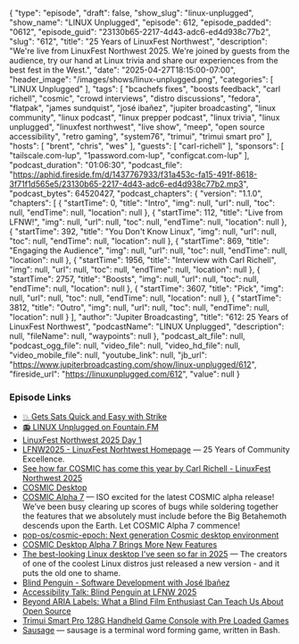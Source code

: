 {
  "type": "episode",
  "draft": false,
  "show_slug": "linux-unplugged",
  "show_name": "LINUX Unplugged",
  "episode": 612,
  "episode_padded": "0612",
  "episode_guid": "23130b65-2217-4d43-adc6-ed4d938c77b2",
  "slug": "612",
  "title": "25 Years of LinuxFest Northwest",
  "description": "We're live from LinuxFest Northwest 2025. We're joined by guests from the audience, try our hand at Linux trivia and share our experiences from the best fest in the West.",
  "date": "2025-04-27T18:15:00-07:00",
  "header_image": "/images/shows/linux-unplugged.png",
  "categories": [
    "LINUX Unplugged"
  ],
  "tags": [
    "bcachefs fixes",
    "boosts feedback",
    "carl richell",
    "cosmic",
    "crowd interviews",
    "distro discussions",
    "fedora",
    "flatpak",
    "james sundquist",
    "josé ibañez",
    "jupiter broadcasting",
    "linux community",
    "linux podcast",
    "linux prepper podcast",
    "linux trivia",
    "linux unplugged",
    "linuxfest northwest",
    "live show",
    "meep",
    "open source accessibility",
    "retro gaming",
    "system76",
    "trimui",
    "trimui smart pro"
  ],
  "hosts": [
    "brent",
    "chris",
    "wes"
  ],
  "guests": [
    "carl-richell"
  ],
  "sponsors": [
    "tailscale.com-lup",
    "1password.com-lup",
    "configcat.com-lup"
  ],
  "podcast_duration": "01:06:30",
  "podcast_file": "https://aphid.fireside.fm/d/1437767933/f31a453c-fa15-491f-8618-3f71f1d565e5/23130b65-2217-4d43-adc6-ed4d938c77b2.mp3",
  "podcast_bytes": 64520427,
  "podcast_chapters": {
    "version": "1.1.0",
    "chapters": [
      {
        "startTime": 0,
        "title": "Intro",
        "img": null,
        "url": null,
        "toc": null,
        "endTime": null,
        "location": null
      },
      {
        "startTime": 112,
        "title": "Live from LFNW!",
        "img": null,
        "url": null,
        "toc": null,
        "endTime": null,
        "location": null
      },
      {
        "startTime": 392,
        "title": "You Don't Know Linux",
        "img": null,
        "url": null,
        "toc": null,
        "endTime": null,
        "location": null
      },
      {
        "startTime": 869,
        "title": "Engaging the Audience",
        "img": null,
        "url": null,
        "toc": null,
        "endTime": null,
        "location": null
      },
      {
        "startTime": 1956,
        "title": "Interview with Carl Richell",
        "img": null,
        "url": null,
        "toc": null,
        "endTime": null,
        "location": null
      },
      {
        "startTime": 2757,
        "title": "Boosts",
        "img": null,
        "url": null,
        "toc": null,
        "endTime": null,
        "location": null
      },
      {
        "startTime": 3607,
        "title": "Pick",
        "img": null,
        "url": null,
        "toc": null,
        "endTime": null,
        "location": null
      },
      {
        "startTime": 3812,
        "title": "Outro",
        "img": null,
        "url": null,
        "toc": null,
        "endTime": null,
        "location": null
      }
    ],
    "author": "Jupiter Broadcasting",
    "title": "612: 25 Years of LinuxFest Northwest",
    "podcastName": "LINUX Unplugged",
    "description": null,
    "fileName": null,
    "waypoints": null
  },
  "podcast_alt_file": null,
  "podcast_ogg_file": null,
  "video_file": null,
  "video_hd_file": null,
  "video_mobile_file": null,
  "youtube_link": null,
  "jb_url": "https://www.jupiterbroadcasting.com/show/linux-unplugged/612",
  "fireside_url": "https://linuxunplugged.com/612",
  "value": null
}


### Episode Links

* [💥 Gets Sats Quick and Easy with Strike](https://strike.me/ "💥 Gets Sats Quick and Easy with Strike")
* [📻 LINUX Unplugged on Fountain.FM](https://www.fountain.fm/show/dWiuBeqpDSM86AwXRXov "📻 LINUX Unplugged  on Fountain.FM")
* [LinuxFest Northwest 2025 Day 1](https://www.jupiterbroadcasting.com/show/jupiter-extras/93/ "LinuxFest Northwest 2025 Day 1")
* [LFNW2025 - LinuxFest Norhtwest Homepage](https://linuxfestnorthwest.org/ "LFNW2025 - LinuxFest Norhtwest Homepage") — 25 Years of Community Excellence.
* [See how far COSMIC has come this year by Carl Richell - LinuxFest Northwest 2025](https://lfnw2025.sessionize.com/session/830281 "See how far COSMIC has come this year by Carl Richell - LinuxFest Northwest 2025")
* [COSMIC Desktop](https://system76.com/cosmic/ "COSMIC Desktop")
* [COSMIC Alpha 7](https://blog.system76.com/post/cosmic-alpha-7-never-been-beta "COSMIC Alpha 7") — ISO excited for the latest COSMIC alpha release! We’ve been busy clearing up scores of bugs while soldering together the features that we absolutely must include before the Big Betahemoth descends upon the Earth. Let COSMIC Alpha 7 commence!
* [pop-os/cosmic-epoch: Next generation Cosmic desktop environment](https://github.com/pop-os/cosmic-epoch "pop-os/cosmic-epoch: Next generation Cosmic desktop environment")
* [COSMIC Desktop Alpha 7 Brings More New Features](https://www.omgubuntu.co.uk/2025/04/cosmic-desktop-alpha-7-adds-more-new-features "COSMIC Desktop Alpha 7 Brings More New Features")
* [The best-looking Linux desktop I've seen so far in 2025](https://www.zdnet.com/article/the-best-looking-linux-desktop-ive-seen-so-far-in-2025-and-its-not-even-close/ "The best-looking Linux desktop I&#x27;ve seen so far in 2025") — The creators of one of the coolest Linux distros just released a new version - and it puts the old one to shame.
* [Blind Penguin - Software Development with José Ibañez](https://blindpenguincoder.com/ "Blind Penguin - Software Development with José Ibañez")
* [Accessibility Talk: Blind Penguin at LFNW 2025](https://blindpenguincoder.com/accessibility-talk-blind-penguin-in-lfnw-2025/ "Accessibility Talk: Blind Penguin at LFNW 2025")
* [Beyond ARIA Labels: What a Blind Film Enthusiast Can Teach Us About Open Source](https://lfnw2025.sessionize.com/session/833061 "Beyond ARIA Labels: What a Blind Film Enthusiast Can Teach Us About Open Source")
* [Trimui Smart Pro 128G Handheld Game Console with Pre Loaded Games](https://trimui.net/products/trimui-smart-pro-128g-handheld-game-console "Trimui Smart Pro 128G Handheld Game Console with Pre Loaded Games")
* [Sausage](https://gitlab.com/christosangel/sausage "Sausage") — sausage is a terminal word forming game, written in Bash.
